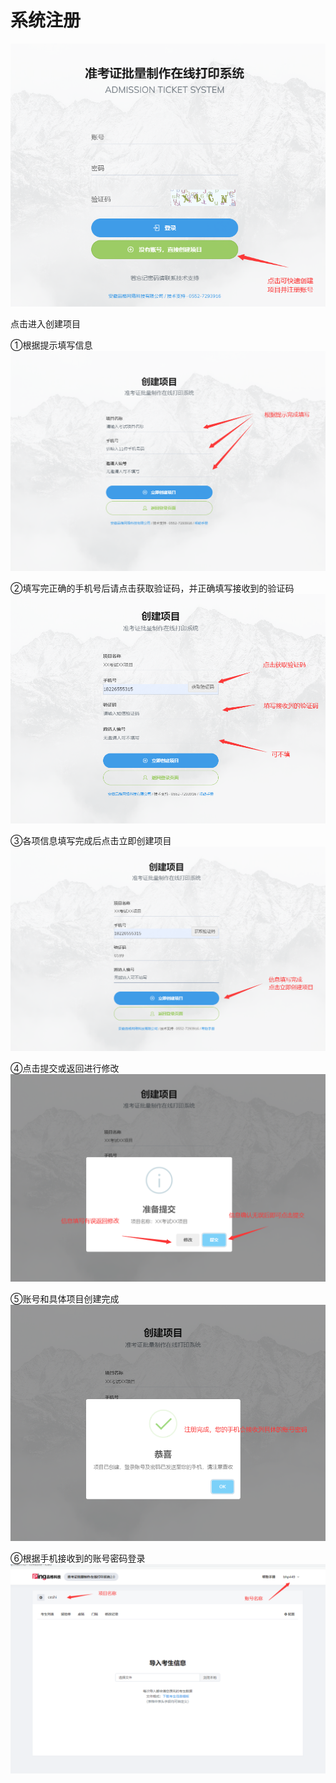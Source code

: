 # 系统注册

![img](./assets/5f3f0d4c75460520d27094787fa37d09_772x645.png)

点击进入创建项目

①根据提示填写信息
![img](./assets/df209bf167b034b7cd8a3f4f8fe9c0ce_1065x744.png)




②填写完正确的手机号后请点击获取验证码，并正确填写接收到的验证码
![img](./assets/4db1d31134569312d8edb30a8f76eaaa_983x715.png)




③各项信息填写完成后点击立即创建项目
![img](./assets/abc9585bb0fe22eff5b80b1e364b9c6b_1078x701.png)




④点击提交或返回进行修改
![img](./assets/1388bcc5a45e1d6f0af7f051c34c68ab_1032x680.png)




⑤账号和具体项目创建完成
![img](./assets/f1862370967ebc24c09420874987daf6_976x733.png)




⑥根据手机接收到的账号密码登录
![img](./assets/d408269058fc3ccaf441d91d5d732659_1343x892.png)